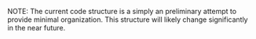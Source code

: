 NOTE: The current code structure is a simply an preliminary attempt to provide minimal organization. This structure will likely change significantly in the near future.
